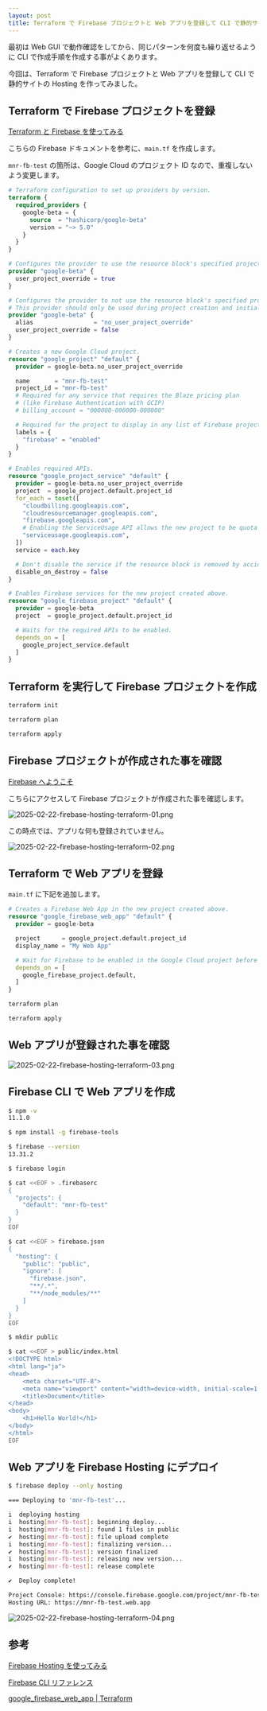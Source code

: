 ```yaml
---
layout: post
title: Terraform で Firebase プロジェクトと Web アプリを登録して CLI で静的サイトの Hosting を作ってみた
---
```


最初は Web GUI で動作確認をしてから、同じパターンを何度も繰り返せるように CLI で作成手順を作成する事がよくあります。

今回は、Terraform で Firebase プロジェクトと Web アプリを登録して CLI で静的サイトの Hosting を作ってみました。

## Terraform で Firebase プロジェクトを登録

[Terraform と Firebase を使ってみる](https://firebase.google.com/docs/projects/terraform/get-started?hl=ja#general-workflow-terraform-and-firebase)

こちらの Firebase ドキュメントを参考に、`main.tf` を作成します。

`mnr-fb-test` の箇所は、Google Cloud のプロジェクト ID なので、重複しないよう変更します。

```terraform
# Terraform configuration to set up providers by version.
terraform {
  required_providers {
    google-beta = {
      source  = "hashicorp/google-beta"
      version = "~> 5.0"
    }
  }
}

# Configures the provider to use the resource block's specified project for quota checks.
provider "google-beta" {
  user_project_override = true
}

# Configures the provider to not use the resource block's specified project for quota checks.
# This provider should only be used during project creation and initializing services.
provider "google-beta" {
  alias                 = "no_user_project_override"
  user_project_override = false
}

# Creates a new Google Cloud project.
resource "google_project" "default" {
  provider = google-beta.no_user_project_override

  name       = "mnr-fb-test"
  project_id = "mnr-fb-test"
  # Required for any service that requires the Blaze pricing plan
  # (like Firebase Authentication with GCIP)
  # billing_account = "000000-000000-000000"

  # Required for the project to display in any list of Firebase projects.
  labels = {
    "firebase" = "enabled"
  }
}

# Enables required APIs.
resource "google_project_service" "default" {
  provider = google-beta.no_user_project_override
  project  = google_project.default.project_id
  for_each = toset([
    "cloudbilling.googleapis.com",
    "cloudresourcemanager.googleapis.com",
    "firebase.googleapis.com",
    # Enabling the ServiceUsage API allows the new project to be quota checked from now on.
    "serviceusage.googleapis.com",
  ])
  service = each.key

  # Don't disable the service if the resource block is removed by accident.
  disable_on_destroy = false
}

# Enables Firebase services for the new project created above.
resource "google_firebase_project" "default" {
  provider = google-beta
  project  = google_project.default.project_id

  # Waits for the required APIs to be enabled.
  depends_on = [
    google_project_service.default
  ]
}
```

## Terraform を実行して Firebase プロジェクトを作成

```bash
terraform init

terraform plan

terraform apply
```

## Firebase プロジェクトが作成された事を確認

[Firebase へようこそ](https://console.firebase.google.com/)

こちらにアクセスして Firebase プロジェクトが作成された事を確認します。

![2025-02-22-firebase-hosting-terraform-01.png](/assets/img/2025-02-22-firebase-hosting-terraform-01.png)

この時点では、アプリな何も登録されていません。

![2025-02-22-firebase-hosting-terraform-02.png](/assets/img/2025-02-22-firebase-hosting-terraform-02.png)

## Terraform で Web アプリを登録

`main.tf` に下記を追加します。

```terraform
# Creates a Firebase Web App in the new project created above.
resource "google_firebase_web_app" "default" {
  provider = google-beta

  project      = google_project.default.project_id
  display_name = "My Web App"

  # Wait for Firebase to be enabled in the Google Cloud project before creating this App.
  depends_on = [
    google_firebase_project.default,
  ]
}
```

```bash
terraform plan

terraform apply
```

## Web アプリが登録された事を確認

![2025-02-22-firebase-hosting-terraform-03.png](/assets/img/2025-02-22-firebase-hosting-terraform-03.png)

## Firebase CLI で Web アプリを作成

```bash
$ npm -v
11.1.0

$ npm install -g firebase-tools

$ firebase --version
13.31.2

$ firebase login

$ cat <<EOF > .firebaserc
{
  "projects": {
    "default": "mnr-fb-test"
  }
}
EOF

$ cat <<EOF > firebase.json
{
  "hosting": {
    "public": "public",
    "ignore": [
      "firebase.json",
      "**/.*",
      "**/node_modules/**"
    ]
  }
}
EOF

$ mkdir public

$ cat <<EOF > public/index.html
<!DOCTYPE html>
<html lang="ja">
<head>
    <meta charset="UTF-8">
    <meta name="viewport" content="width=device-width, initial-scale=1.0">
    <title>Document</title>
</head>
<body>
    <h1>Hello World!</h1>
</body>
</html>
EOF
```

## Web アプリを Firebase Hosting にデプロイ

```bash
$ firebase deploy --only hosting

=== Deploying to 'mnr-fb-test'...

i  deploying hosting
i  hosting[mnr-fb-test]: beginning deploy...
i  hosting[mnr-fb-test]: found 1 files in public
✔  hosting[mnr-fb-test]: file upload complete
i  hosting[mnr-fb-test]: finalizing version...
✔  hosting[mnr-fb-test]: version finalized
i  hosting[mnr-fb-test]: releasing new version...
✔  hosting[mnr-fb-test]: release complete

✔  Deploy complete!

Project Console: https://console.firebase.google.com/project/mnr-fb-test/overview
Hosting URL: https://mnr-fb-test.web.app
```

![2025-02-22-firebase-hosting-terraform-04.png](/assets/img/2025-02-22-firebase-hosting-terraform-04.png)

## 参考

[Firebase Hosting を使ってみる](https://firebase.google.com/docs/hosting/quickstart?hl=ja)

[Firebase CLI リファレンス](https://firebase.google.com/docs/cli?hl=ja)

[google_firebase_web_app | Terraform](https://registry.terraform.io/providers/hashicorp/google/latest/docs/resources/firebase_web_app)
